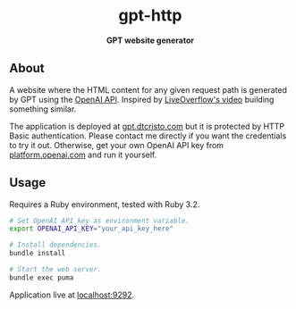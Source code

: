 <div align="center">
  <h1>
    gpt-http
  </h1>
  <p>
    <strong>
     GPT website generator
    </strong>
  </p>
</div>

## About

A website where the HTML content for any given request path is generated by GPT using the [OpenAI API](https://platform.openai.com/). Inspired by [LiveOverflow's video](https://www.youtube.com/watch?v=M2uH6HnodlM) building something similar.

The application is deployed at [gpt.dtcristo.com](https://gpt.dtcristo.com/) but it is protected by HTTP Basic authentication. Please contact me directly if you want the credentials to try it out. Otherwise, get your own OpenAI API key from [platform.openai.com](https://platform.openai.com/) and run it yourself.

## Usage

Requires a Ruby environment, tested with Ruby 3.2.

```sh
# Set OpenAI API key as environment variable.
export OPENAI_API_KEY="your_api_key_here"

# Install dependencies.
bundle install

# Start the web server.
bundle exec puma
```

Application live at [localhost:9292](http://localhost:9292/).

